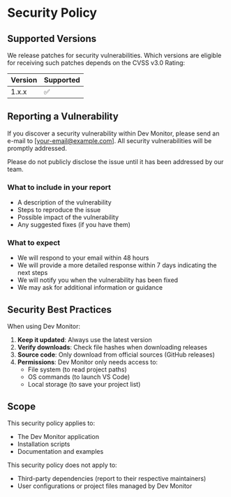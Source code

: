 # Security Policy

## Supported Versions

We release patches for security vulnerabilities. Which versions are eligible for receiving such patches depends on the CVSS v3.0 Rating:

| Version | Supported          |
| ------- | ------------------ |
| 1.x.x   | :white_check_mark: |

## Reporting a Vulnerability

If you discover a security vulnerability within Dev Monitor, please send an e-mail to [your-email@example.com]. All security vulnerabilities will be promptly addressed.

Please do not publicly disclose the issue until it has been addressed by our team.

### What to include in your report

- A description of the vulnerability
- Steps to reproduce the issue
- Possible impact of the vulnerability
- Any suggested fixes (if you have them)

### What to expect

- We will respond to your email within 48 hours
- We will provide a more detailed response within 7 days indicating the next steps
- We will notify you when the vulnerability has been fixed
- We may ask for additional information or guidance

## Security Best Practices

When using Dev Monitor:

1. **Keep it updated**: Always use the latest version
2. **Verify downloads**: Check file hashes when downloading releases
3. **Source code**: Only download from official sources (GitHub releases)
4. **Permissions**: Dev Monitor only needs access to:
   - File system (to read project paths)
   - OS commands (to launch VS Code)
   - Local storage (to save your project list)

## Scope

This security policy applies to:

- The Dev Monitor application
- Installation scripts
- Documentation and examples

This security policy does not apply to:

- Third-party dependencies (report to their respective maintainers)
- User configurations or project files managed by Dev Monitor

